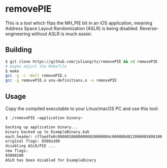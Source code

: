 # removePIE

This is a tool which flips the MH_PIE bit in an iOS application, meaning Address Space Layout Randomization (ASLR) is being disabled. Reverse-engineering without ASLR is much easier.

## Building

```bash
$ git clone https://github.com/juliangrtz/removePIE && cd removePIE
# maybe adjust the Makefile
$ make
gcc -g -c -Wall removePIE.c
gcc -g removePIE.o xnu-definitions.o -o removePIE 
```

## Usage

Copy the compiled executable to your Linux/macOS PC and use this tool:

```bash
$ ./removePIE <application binary>

backing up application binary...
binary backed up to ExampleBinary.bak
mach_header: cffaedfe0c00000100000000020000004c000000d822000085808100
original flags: 8580a100
disabling ASLR/PIE ...
new flags:
85808100
ASLR has been disabled for ExampleBinary
```
